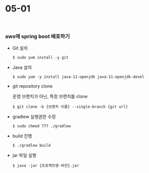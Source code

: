 # 05-01

<br>

### aws에 spring boot 배포하기

- Git 설치

  ```
  $ sudo yum install -y git
  ```

- Java 설치

  ```
  $ sudo yum -y install java-11-openjdk java-11-openjdk-devel
  ```

- git repository clone

  운영 브랜치가 아닌, 특정 브랜치를 clone

  ```
  $ git clone -b {브랜치 이름} --single-branch {git url}
  ```

- gradlew 실행권한 수정

  ```
  $ sudo chmod 777 ./gradlew
  ```

- build 진행

  ```
  $ ./gradlew build
  ```

- jar 파일 실행

  ```
  $ java -jar {프로젝트명-버전}.jar
  ```

  